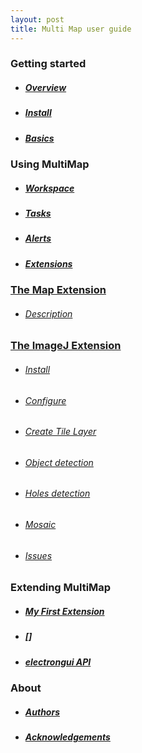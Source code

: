 ```yaml
---
layout: post
title: Multi Map user guide
---
```

### Getting started

- ##### [Overview](pages/overview.md)

- ##### [Install](pages/install.md)

- ##### [Basics](pages/basics.md)

### Using MultiMap

- ##### [Workspace](pages/workspace.md)

- ##### [Tasks](pages/tasks.md)

- ##### [Alerts](pages/alerts.md)

- ##### [Extensions](pages/extensions.md)

### [The Map Extension](pages/mapextension.md)
  - ###### [Description](pages/mapextension.md#description)

### [The ImageJ Extension](pages/ImageJExtension.md)
  - ###### [Install](pages/ImageJExtension.md#install)
  - ###### [Configure](pages/ImageJExtension.md#configure)
  - ###### [Create Tile Layer](pages/ImageJExtension.md#create-tile-layer)
  - ###### [Object detection](pages/ImageJExtension.md#object-detection)
  - ###### [Holes detection](pages/ImageJExtension.md#holes-detection)
  - ###### [Mosaic](pages/ImageJExtension.md#mosaic)
  - ###### [Issues](pages/ImageJExtension.md#issues)

### Extending MultiMap

- ##### [My First Extension](pages/myfirstextension.md)
- ##### []
- ##### [electrongui API](https://gherardovarando.github.io/electrongui/API.html)



### About
- ##### [Authors](pages/Authors.md)
- ##### [Acknowledgements](pages/Acknowledgements.md)

